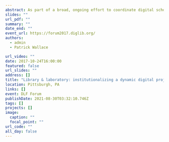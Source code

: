 ```yaml
---
abstract: As part of a broad, ongoing effort to coordinate digital scholarship efforts across multiple campuses and disparate administrative units, Middlebury College has launched MiddLab - a "library DevOps" team charged with institutionalizing the iterative development and rapid integration of new digital scholarship tools and services.
slides: ""
url_pdf: ""
summary: ""
date_end: ""
event_url: https://forum2017.diglib.org/
authors: 
  - admin
  - Patrick Wallace

url_video: ""
date: 2017-10-24T16:00:00
featured: false
url_slides: ""
address: []
title: "Library & laboratory: institutionalizing a dynamic digital projects infrastructure across workgroups."
location: Pittsburgh, PA
links: []
event: DLF Forum
publishDate: 2021-08-30T03:32:10.746Z
tags: []
projects: []
image:
  caption: ""
  focal_point: ""
url_code: ""
all_day: false
---
```

